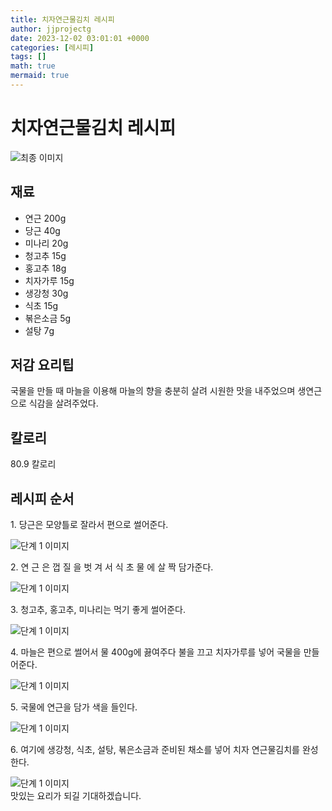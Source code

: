 ```yaml
---
title: 치자연근물김치 레시피
author: jjprojectg
date: 2023-12-02 03:01:01 +0000
categories: [레시피]
tags: []
math: true
mermaid: true
---
```

<meta name="og:type" content="website"/>
<meta charset="UTF-8"/>
<div class="header">
  <h1>치자연근물김치 레시피</h1>
</div>

<div class="container my-4">
  <div class="row">
    <div class="col-12 col-md-6">
      <div class="recipe-image">
        <img src="http://www.foodsafetykorea.go.kr/uploadimg/cook/10_00433_2.png" class="step-image" alt="최종 이미지"/>
      </div>
    </div>
    <div class="col-12 col-md-6">
      <div class="ingredients">
        <h2>재료</h2>
        <ul class="card">
          <li> 연근 200g </li>
          <li>  당근 40g </li>
          <li>  미나리 20g </li>
          <li>  청고추 15g </li>
          <li>  홍고추 18g </li>
          <li> 치자가루 15g </li>
          <li>  생강청 30g </li>
          <li>  식초 15g </li>
          <li>  볶은소금 5g </li>
          <li>  설탕 7g </li>
</ul>
      </div>
    </div>
    <div class="col-12 col-md-6">
      <div class="ingredients">
        <h2>저감 요리팁</h2>
        <div class="card"> 
          <p>
            국물을 만들 때 마늘을 이용해 마늘의 향을 충분히 살려 시원한 맛을 내주었으며 생연근으로 식감을 살려주었다.
          </p>
        </div>
      </div>
      <div class="ingredients">
        <h2>칼로리</h2>
        <div class="card"> 
          <p>
            80.9 칼로리
          </p>
        </div>
      </div>
    </div>
  </div>

  <h2 class="my-4">레시피 순서</h2>
  <div class="card recipe-card">
    <div class="card-body recipe-step">
      <p class="card-text step-description">1. 당근은 모양틀로 잘라서 편으로 썰어준다.</p>
      <img src="http://www.foodsafetykorea.go.kr/uploadimg/cook/20_00433_01.png" alt="단계 1 이미지" class="step-image"/>
    </div>
  </div>
  <div class="card recipe-card">
    <div class="card-body recipe-step">
      <p class="card-text step-description">2. 연 근 은 껍 질 을 벗 겨 서 식 초 물 에 살 짝
담가준다.</p>
      <img src="http://www.foodsafetykorea.go.kr/uploadimg/cook/20_00433_02.png" alt="단계 1 이미지" class="step-image"/>
    </div>
  </div>
  <div class="card recipe-card">
    <div class="card-body recipe-step">
      <p class="card-text step-description">3. 청고추, 홍고추, 미나리는 먹기 좋게 썰어준다.</p>
      <img src="http://www.foodsafetykorea.go.kr/uploadimg/cook/20_00433_03.png" alt="단계 1 이미지" class="step-image"/>
    </div>
  </div>
  <div class="card recipe-card">
    <div class="card-body recipe-step">
      <p class="card-text step-description">4. 마늘은 편으로 썰어서 물 400g에 끓여주다
불을 끄고 치자가루를 넣어 국물을 만들어준다.</p>
      <img src="http://www.foodsafetykorea.go.kr/uploadimg/cook/20_00433_04.png" alt="단계 1 이미지" class="step-image"/>
    </div>
  </div>
  <div class="card recipe-card">
    <div class="card-body recipe-step">
      <p class="card-text step-description">5. 국물에 연근을 담가 색을 들인다.</p>
      <img src="http://www.foodsafetykorea.go.kr/uploadimg/cook/20_00433_05.png" alt="단계 1 이미지" class="step-image"/>
    </div>
  </div>
  <div class="card recipe-card">
    <div class="card-body recipe-step">
      <p class="card-text step-description">6. 여기에 생강청, 식초, 설탕, 볶은소금과 준비된
채소를 넣어 치자 연근물김치를 완성한다.</p>
      <img src="http://www.foodsafetykorea.go.kr/uploadimg/cook/20_00433_06.png" alt="단계 1 이미지" class="step-image"/>
    </div>
  </div>

</div>
맛있는 요리가 되길 기대하겠습니다.
